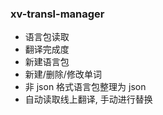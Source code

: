 ### xv-transl-manager

- 语言包读取
- 翻译完成度
- 新建语言包
- 新建/删除/修改单词
- 非 json 格式语言包整理为 json
- 自动读取线上翻译, 手动进行替换